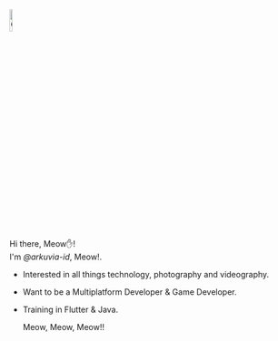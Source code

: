 <img src="https://github.com/Tarikul-Islam-Anik/Animated-Fluent-Emojis/blob/master/Emojis/Animals/Cat.png?raw=true" alt="Cyclone" width="10%" style="max-width: 100%;">

Hi there, Meow✋!
<br>I'm *@arkuvia-id*, Meow!.</br>

- Interested in all things technology, photography and videography.
- Want to be a Multiplatform Developer & Game Developer.
- Training in Flutter & Java.

  Meow, Meow, Meow!!


